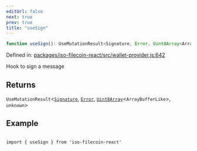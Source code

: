 ```yaml
---
editUrl: false
next: true
prev: true
title: "useSign"
---
```


```ts
function useSign(): UseMutationResult<Signature, Error, Uint8Array<ArrayBufferLike>, unknown>
```

Defined in: [packages/iso-filecoin-react/src/wallet-provider.js:642](https://github.com/hugomrdias/filecoin/blob/main/packages/iso-filecoin-react/src/wallet-provider.js#L642)

Hook to sign a message

## Returns

`UseMutationResult`\<[`Signature`](/api/iso-filecoin/signature/classes/signature/), [`Error`](https://developer.mozilla.org/docs/Web/JavaScript/Reference/Global_Objects/Error), [`Uint8Array`](https://developer.mozilla.org/docs/Web/JavaScript/Reference/Global_Objects/Uint8Array)\<`ArrayBufferLike`\>, `unknown`\>

## Example

```tsx twoslash

import { useSign } from 'iso-filecoin-react'
